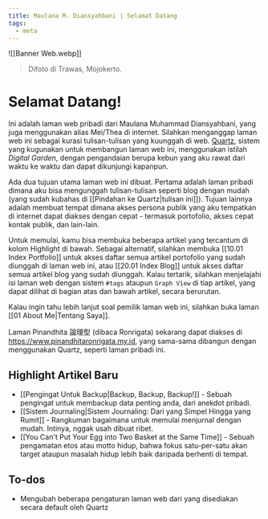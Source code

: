 ```yaml
---
title: Maulana M. Diansyahbani | Selamat Datang
tags:
  - meta
---
```

![[Banner Web.webp]]
> Difoto di Trawas, Mojokerto.

# Selamat Datang!

Ini adalah laman web pribadi dari Maulana Muhammad Diansyahbani, yang juga menggunakan alias Mei/Thea di internet. Silahkan menganggap laman web ini sebagai kurasi tulisan-tulisan yang kuunggah di web. [Quartz](https://quartz.jzhao.xyz/), sistem yang kugunakan untuk membangun laman web ini, menggunakan istilah *Digital Garden*, dengan pengandaian berupa kebun yang aku rawat dari waktu ke waktu dan dapat dikunjungi kapanpun.

Ada dua tujuan utama laman web ini dibuat. Pertama adalah laman pribadi dimana aku bisa mengunggah tulisan-tulisan seperti blog dengan mudah (yang sudah kubahas di [[Pindahan ke Quartz|tulisan ini]]). Tujuan lainnya adalah membuat tempat dimana akses persona publik yang aku tempatkan di internet dapat diakses dengan cepat - termasuk portofolio, akses cepat kontak publik, dan lain-lain.

Untuk memulai, kamu bisa membuka beberapa artikel yang tercantum di kolom Highlight di bawah. Sebagai alternatif, silahkan membuka [[10.01 Index Portfolio]] untuk akses daftar semua artikel portofolio yang sudah diunggah di laman web ini, atau [[20.01 Index Blog]] untuk akses daftar semua artikel blog yang sudah diunggah. Kalau tertarik, silahkan menjelajahi isi laman web dengan sistem `#tags` ataupun `Graph View` di tiap artikel, yang dapat dilihat di bagian atas dan bawah artikel, secara berurutan.

Kalau ingin tahu lebih lanjut soal pemilik laman web ini, silahkan buka laman [[01 About Me|Tentang Saya]].

Laman Pinandhita 論理型 (dibaca Ronrigata) sekarang dapat diakses di https://www.pinandhitaronrigata.my.id, yang sama-sama dibangun dengan menggunakan Quartz, seperti laman pribadi ini. 

## Highlight Artikel Baru

- [[Pengingat Untuk Backup|Backup, Backup, Backup!]] - Sebuah pengingat untuk membackup data penting anda, dari anekdot pribadi.
- [[Sistem Journaling|Sistem Journaling: Dari yang Simpel Hingga yang Rumit]] - Rangkuman bagaimana untuk memulai menjurnal dengan mudah. Intinya, nggak usah dibuat ribet.
- [[You Can't Put Your Egg into Two Basket at the Same Time]] - Sebuah pengamatan etos atau motto hidup, bahwa fokus satu-per-satu akan target ataupun masalah hidup lebih baik daripada berhenti di tempat.

## To-dos

- Mengubah beberapa pengaturan laman web dari yang disediakan secara default oleh Quartz